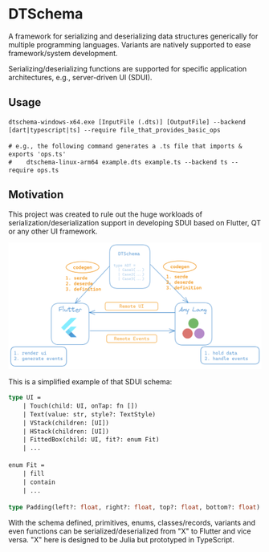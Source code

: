 # DTSchema

A framework for serializing and deserializing data structures generically for multiple programming languages. Variants are natively supported to ease framework/system development.

Serializing/deserializing functions are supported for specific application architectures, e.g., server-driven UI (SDUI).

## Usage

```shell
dtschema-windows-x64.exe [InputFile (.dts)] [OutputFile] --backend [dart|typescript|ts] --require file_that_provides_basic_ops

# e.g., the following command generates a .ts file that imports & exports 'ops.ts'
#    dtschema-linux-arm64 example.dts example.ts --backend ts --require ops.ts
```

## Motivation

This project was created to rule out the huge workloads of serialization/deserialization support in developing SDUI based on Flutter, QT or any other UI framework.

<p align="center">
<img width="600px" src="https://raw.githubusercontent.com/thautwarm/dtschema/master/static/sdui.png"/>
</p>


This is a simplified example of that SDUI schema:

```ocaml
type UI =
    | Touch(child: UI, onTap: fn [])
    | Text(value: str, style?: TextStyle)
    | VStack(children: [UI])
    | HStack(children: [UI])
    | FittedBox(child: UI, fit?: enum Fit)
    | ...

enum Fit =
    | fill
    | contain
    | ...

type Padding(left?: float, right?: float, top?: float, bottom?: float)
```

With the schema defined, primitives, enums, classes/records, variants and even functions can be serialized/deserialized from "X" to Flutter and vice versa. "X" here is designed to be Julia but prototyped in TypeScript.

